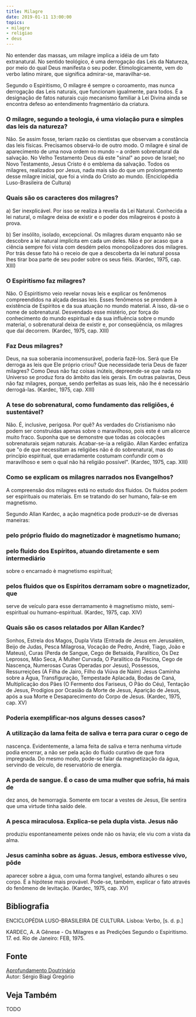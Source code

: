 ```yaml
---
title: Milagre
date: 2019-01-11 13:00:00
topics: 
- milagre
- religiao
- deus
---
```


No entender das massas, um milagre implica a idéia de um fato
extranatural. No sentido teológico, é uma derrogação das Leis da
Natureza, por meio do qual Deus manifesta o seu poder. Etimologicamente,
vem do verbo latino mirare, que significa admirar-se, maravilhar-se.

Segundo o Espiritismo, O milagre é sempre o coroamento, mas nunca
derrogação das Leis naturais, que funcionam igualmente, para todos. É a
designação de fatos naturais cujo mecanismo familiar à Lei Divina ainda
se encontra defeso ao entendimento fragmentário da criatura.

### O milagre, segundo a teologia, é uma violação pura e simples das leis da natureza?
Não. Se assim fosse, teriam razão os cientistas que observam a
constância das leis físicas. Precisamos observá-lo de outro modo. O
milagre é sinal de aparecimento de uma nova ordem no mundo – a ordem
sobrenatural da salvação. No Velho Testamento Deus dá este "sinal" ao
povo de Israel; no Novo Testamento, Jesus Cristo é o emblema da
salvação. Todos os milagres, realizados por Jesus, nada mais são do que
um prolongamento desse milagre inicial, que foi a vinda do Cristo ao
mundo. (Enciclopédia Luso-Brasileira de Cultura)

### Quais são os caracteres dos milagres?
a) Ser inexplicável. Por isso se realiza à revelia da Lei Natural.
Conhecida a lei natural, o milagre deixa de existir e o poder dos
milagreiros é posto à prova.

b) Ser insólito, isolado, excepcional. Os milagres duram enquanto não
se descobre a lei natural implícita em cada um deles. Não é por acaso
que a ciência sempre foi vista com desdém pelos monopolizadores dos
milagres. Por trás desse fato há o receio de que a descoberta da lei
natural possa lhes tirar boa parte de seu poder sobre os seus fiéis.
(Kardec, 1975, cap. XIII)

### O Espiritismo faz milagres?
Não. O Espiritismo veio revelar novas leis e explicar os fenômenos
compreendidos na alçada dessas leis. Esses fenômenos se prendem à
existência de Espíritos e da sua atuação no mundo material. A isso,
dá-se o nome de sobrenatural. Desvendado esse mistério, por força do
conhecimento do mundo espiritual e da sua influência sobre o mundo
material, o sobrenatural deixa de existir e, por conseqüência, os
milagres que daí decorrem. (Kardec, 1975, cap. XIII)

### Faz Deus milagres?
Deus, na sua soberania incomensurável, poderia fazê-los. Será que Ele
derroga as leis que Ele próprio criou? Que necessidade teria Deus de
fazer milagres? Como Deus não faz coisas inúteis, depreende-se que nada
no Universo se produz fora do âmbito das leis gerais. Em outras
palavras, Deus não faz milagres, porque, sendo perfeitas as suas leis,
não lhe é necessário derrogá-las. (Kardec, 1975, cap. XIII)

### A tese do sobrenatural, como fundamento das religiões, é sustentável?
Não. É, inclusive, perigosa. Por quê? As verdades do Cristianismo não
podem ser construídas apenas sobre o maravilhoso, pois este é um
alicerce muito fraco. Suponha que se demonstre que todas as colocações
sobrenaturais sejam naturais. Acabar-se-ia a religião. Allan Kardec
enfatiza que "o de que necessitam as religiões não é do sobrenatural,
mas do princípio espiritual, que erradamente costumam confundir com
o maravilhoso e sem o qual não há religião possível". (Kardec, 1975,
cap. XIII)

### Como se explicam os milagres narrados nos Evangelhos?
A compreensão dos milagres está no estudo dos fluidos. Os fluidos podem
ser espirituais ou materiais. Em se tratando do ser humano, fala-se em
magnetismo.

Segundo Allan Kardec, a ação magnética pode produzir-se de diversas
maneiras:
### pelo próprio fluido do magnetizador è magnetismo humano;
### pelo fluido dos Espíritos, atuando diretamente e sem intermediário
sobre o encarnado è magnetismo espiritual;
### pelos fluidos que os Espíritos derramam sobre o magnetizador, que
serve de veículo para esse derramamento è magnetismo misto,
semi-espiritual ou humano-espiritual. (Kardec, 1975, cap. XIV)

### Quais são os casos relatados por Allan Kardec?
Sonhos, Estrela dos Magos, Dupla Vista (Entrada de Jesus em Jerusalém,
Beijo de Judas, Pesca Milagrosa, Vocação de Pedro, André, Tiago, João e
Mateus), Curas (Perda de Sangue, Cego de Betsaida, Paralítico, Os Dez
Leprosos, Mão Seca, A Mulher Curvada, O Paralítico da Piscina, Cego de
Nascença, Numerosas Curas Operadas por Jesus), Possessos, Ressurreições
(A Filha de Jairo, Filho da Viúva de Naim) Jesus Caminha sobre a Água,
Transfiguração, Tempestade Aplacada, Bodas de Caná, Multiplicação dos
Pães (O Fermento dos Fariseus, O Pão do Céu), Tentação de Jesus,
Prodígios por Ocasião da Morte de Jesus, Aparição de Jesus, após a sua
Morte e Desaparecimento do Corpo de Jesus. (Kardec, 1975, cap. XV)

### Poderia exemplificar-nos alguns desses casos?
### A utilização da lama feita de saliva e terra para curar o cego de
nascença. Evidentemente, a lama feita de saliva e terra nenhuma virtude
podia encerrar, a não ser pela ação do fluido curativo de que fora
impregnada. Do mesmo modo, pode-se falar da magnetização da água,
servindo de veículo, de reservatório de energia.
### A perda de sangue. É o caso de uma mulher que sofria, há mais de
dez anos, de hemorragia. Somente em tocar a vestes de Jesus, Ele sentira
que uma virtude tinha saído dele.
### A pesca miraculosa. Explica-se pela dupla vista. Jesus não
produziu espontaneamente peixes onde não os havia; ele viu com a vista
da alma.
### Jesus caminha sobre as águas. Jesus, embora estivesse vivo, pôde
aparecer sobre a água, com uma forma tangível, estando alhures o seu
corpo. É a hipótese mais provável. Pode-se, também, explicar o fato
através do fenômeno de levitação. (Kardec, 1975, cap. XV)




## Bibliografia

ENCICLOPÉDIA LUSO-BRASILEIRA DE CULTURA. Lisboa: Verbo, \[s. d. p.\]

KARDEC, A. A Gênese - Os Milagres e as Predições Segundo o
Espiritismo. 17. ed. Rio de Janeiro: FEB, 1975.

## Fonte
[Aprofundamento Doutrinário](https://sites.google.com/view/aprofundamentodoutrinario/milagres-os)  
Autor: Sérgio Biagi Gregório



## Veja Também
TODO


